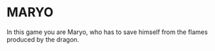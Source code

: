 # MARYO
In this game you are Maryo, who has to save himself from the flames produced by the dragon.
